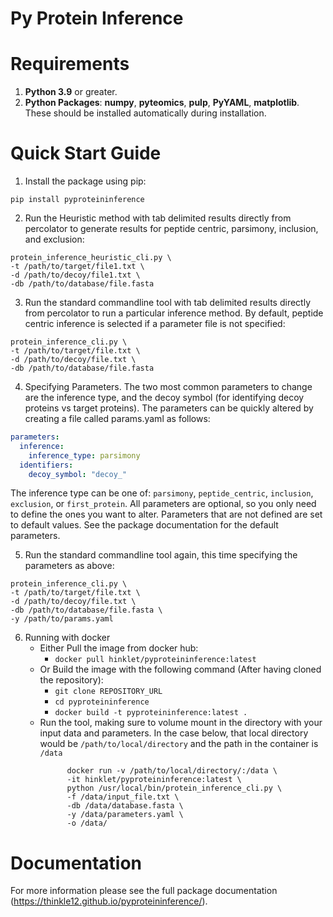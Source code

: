 ﻿# Py Protein Inference

# Requirements

 1. __Python 3.9__ or greater. 
 2. __Python Packages__:
	__numpy__, __pyteomics__, __pulp__, __PyYAML__, __matplotlib__. These should be installed automatically during installation.
		
# Quick Start Guide
1. Install the package using pip:
```shell
pip install pyproteininference
```
   
2. Run the Heuristic method with tab delimited results directly from percolator to generate results for peptide centric, parsimony, inclusion, and exclusion:
```shell
protein_inference_heuristic_cli.py \
-t /path/to/target/file1.txt \
-d /path/to/decoy/file1.txt \
-db /path/to/database/file.fasta 
```

3. Run the standard commandline tool with tab delimited results directly from percolator to run a particular inference method. By default, peptide centric inference is selected if a parameter file is not specified:
```shell
protein_inference_cli.py \
-t /path/to/target/file.txt \
-d /path/to/decoy/file.txt \
-db /path/to/database/file.fasta 
```

4. Specifying Parameters. 
The two most common parameters to change are the inference type, and the decoy symbol (for identifying decoy proteins vs target proteins).
The parameters can be quickly altered by creating a file called params.yaml as follows:
```yaml
parameters:
  inference:
    inference_type: parsimony
  identifiers:
    decoy_symbol: "decoy_"
```
The inference type can be one of: `parsimony`, `peptide_centric`, `inclusion`, `exclusion`, or `first_protein`.
All parameters are optional, so you only need to define the ones you want to alter. Parameters that are not defined are set to default values.
See the package documentation for the default parameters.

5. Run the standard commandline tool again, this time specifying the parameters as above:
```shell
protein_inference_cli.py \
-t /path/to/target/file.txt \
-d /path/to/decoy/file.txt \
-db /path/to/database/file.fasta \
-y /path/to/params.yaml
```

6. Running with docker
	- Either Pull the image from docker hub:
		- `docker pull hinklet/pyproteininference:latest`
	- Or Build the image with the following command (After having cloned the repository):
	  	- `git clone REPOSITORY_URL`
	  	- `cd pyproteininference`
		- `docker build -t pyproteininference:latest .`
	- Run the tool, making sure to volume mount in the directory with your input data and parameters. In the case below, that local directory would be `/path/to/local/directory` and the path in the container is `/data`
	  ```shell
			docker run -v /path/to/local/directory/:/data \
			-it hinklet/pyproteininference:latest \
			python /usr/local/bin/protein_inference_cli.py \
			-f /data/input_file.txt \
			-db /data/database.fasta \
			-y /data/parameters.yaml \
			-o /data/
	  ```

# Documentation
For more information please see the full package documentation (https://thinkle12.github.io/pyproteininference/).
